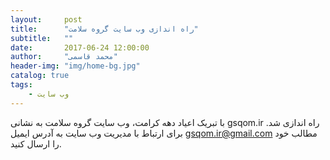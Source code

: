 ```yaml
---
layout:     post
title:      "راه اندازی وب سایت گروه سلامت"
subtitle:   ""
date:       2017-06-24 12:00:00
author:     "محمد قاسمی"
header-img: "img/home-bg.jpg"
catalog: true
tags:
    - وب سایت
---
```


با تبریک اعیاد دهه کرامت، وب سایت گروه سلامت به نشانی gsqom.ir راه اندازی شد.
برای ارتباط با مدیریت وب سایت به آدرس ایمیل gsqom.ir@gmail.com مطالب خود را ارسال کنید.
